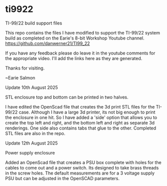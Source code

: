 # ti9922
TI-99/22 build support files

This repo contains the files I have modified to support the TI-99/22 system build as completed on the Earie's 8-bit Workshop Youtube channel. https://github.com/danwerner21/TI99_22

If you have any feedback please do leave it in the youtube comments for the appropriate video. I'll add the links here as they are generated.

Thanks for visiting.

~Earie Salmon

Update 10th August 2025

STL enclosure top and bottom can be printed in two halves.

I have edited the OpenScad file that creates the 3d print STL files for the TI-99/22 case. Although I have a large 3d printer, its not big enough to print the enclosure in one hit. So I have added a 'side' option that allows you to create the top left and right, and the bottom left and right as separate 3d renderings. One side also contains tabs that glue to the other. Completed STL files are also in the repo.

Update 12th August 2025

Power supply enclosure

Added an OpenScad file that creates a PSU box complete with holes for the cables to come out and a power switch. Its designed to take brass threads in the screw holes. The default measurements are for a 3 voltage supply PSU but can be adjusted in the OpenSCAD parameters.
